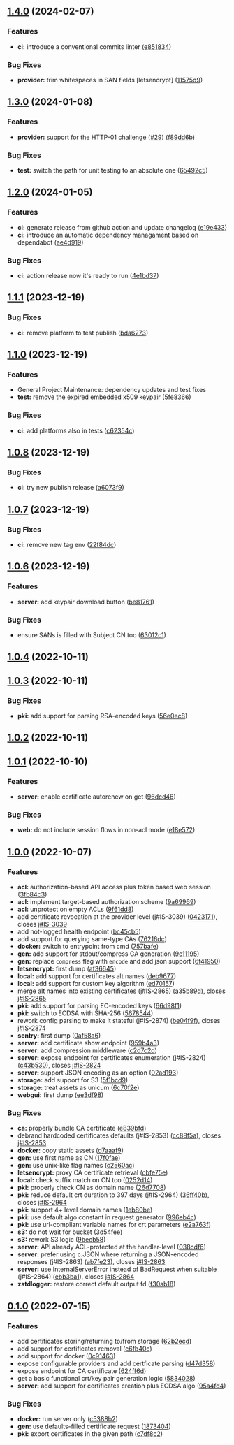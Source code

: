 ## [1.4.0](https://github.com/immobiliare/inca/compare/1.3.0...1.4.0) (2024-02-07)


### Features

* **ci:** introduce a conventional commits linter ([e851834](https://github.com/immobiliare/inca/commit/e8518348701ac4d2e16cb4ab4bcf33f02027833e))


### Bug Fixes

* **provider:** trim whitespaces in SAN fields [letsencrypt] ([11575d9](https://github.com/immobiliare/inca/commit/11575d94dea1364e2591c71bf35dfc9bec1eba0a))

## [1.3.0](https://github.com/immobiliare/inca/compare/1.2.0...1.3.0) (2024-01-08)


### Features

* **provider:** support for the HTTP-01 challenge ([#29](https://github.com/immobiliare/inca/issues/29)) ([f89dd6b](https://github.com/immobiliare/inca/commit/f89dd6bedbb1337431749de79d1d5919370caf6a))


### Bug Fixes

* **test:** switch the path for unit testing to an absolute one ([65492c5](https://github.com/immobiliare/inca/commit/65492c5891bb22502f982a759fbd9c8d45e67be1))

## [1.2.0](https://github.com/immobiliare/inca/compare/1.1.1...1.2.0) (2024-01-05)


### Features

* **ci:** generate release from github action and update changelog ([e19e433](https://github.com/immobiliare/inca/commit/e19e4331c436bf22afb8e4d113cd9970b4b8039e))
* **ci:** introduce an automatic dependency managament based on dependabot ([ae4d919](https://github.com/immobiliare/inca/commit/ae4d919c784df01329a0e9faab8f3e8ff92ac353))


### Bug Fixes

* **ci:** action release now it's ready to run ([4e1bd37](https://github.com/immobiliare/inca/commit/4e1bd37de9e0a896dacca594fbdbefc04f528609))

## [1.1.1](https://github.com/immobiliare/inca/compare/1.1.0...1.1.1) (2023-12-19)

### Bug Fixes

* **ci:** remove platform to test publish ([bda6273](https://github.com/immobiliare/inca/commit/bda62731acc3cdd4cc1d1fb4f315e15ccd7c9433))


## [1.1.0](https://github.com/immobiliare/inca/compare/1.0.8...1.1.0) (2023-12-19)

### Features

* General Project Maintenance: dependency updates and test fixes
* **test:** remove the expired embedded x509 keypair ([5fe8366](https://github.com/immobiliare/inca/commit/5fe836656d32fcac389e708358c89f48ada85eec))

### Bug Fixes

* **ci:** add platforms also in tests ([c62354c](https://github.com/immobiliare/inca/commit/c62354cb166e23f8e5cf9a59833f26ccac91e3b0))


## [1.0.8](https://github.com/immobiliare/inca/compare/1.0.7...1.0.8) (2023-12-19)

### Bug Fixes
* **ci:** try new publish release ([a6073f9](https://github.com/immobiliare/inca/commit/a6073f9212168d0d6cee319678e3dd1effc8bc14))


## [1.0.7](https://github.com/immobiliare/inca/compare/1.0.6...1.0.7) (2023-12-19)

### Bug Fixes

* **ci:** remove new tag env ([22f84dc](https://github.com/immobiliare/inca/commit/22f84dcf96ebb44974bb07e8645a5468b90cf037))


## [1.0.6](https://github.com/immobiliare/inca/compare/1.0.5...1.0.6) (2023-12-19)


### Features

* **server:** add keypair download button ([be81761](https://github.com/immobiliare/inca/commit/be817617d34bd2c00df54b0682b6129e815e42aa))


### Bug Fixes

* ensure SANs is filled with Subject CN too ([63012c1](https://github.com/immobiliare/inca/commit/63012c17f149c9514b4c8dd0e767924d9f77590e))

## [1.0.4](https://github.com/immobiliare/inca/compare/1.0.3...1.0.4) (2022-10-11)

## [1.0.3](https://github.com/immobiliare/inca/compare/1.0.2...1.0.3) (2022-10-11)


### Bug Fixes

* **pki:** add support for parsing RSA-encoded keys ([56e0ec8](https://github.com/immobiliare/inca/commit/56e0ec8a4b4eacbcf5fbfe4af4a55aca625a4a9e))

## [1.0.2](https://github.com/immobiliare/inca/compare/1.0.1...1.0.2) (2022-10-11)

## [1.0.1](https://github.com/immobiliare/inca/compare/1.0.0...1.0.1) (2022-10-10)


### Features

* **server:** enable certificate autorenew on get ([96dcd46](https://github.com/immobiliare/inca/commit/96dcd4621e0154265e3615d833ebfe2b6b0ad463))


### Bug Fixes

* **web:** do not include session flows in non-acl mode ([e18e572](https://github.com/immobiliare/inca/commit/e18e572d532c4c419e1b2a1805aed0d84ad893bb))

## [1.0.0](https://github.com/immobiliare/inca/compare/0.1.0...1.0.0) (2022-10-07)


### Features

* **acl:** authorization-based API access plus token based web session ([3fb84c3](https://github.com/immobiliare/inca/commit/3fb84c31afd15114f285aaee74c922b86929ecbd))
* **acl:** implement target-based authorization scheme ([9a69969](https://github.com/immobiliare/inca/commit/9a6996944c731180d27538ac005512cec13431e5))
* **acl:** unprotect on empty ACLs ([9f61dd8](https://github.com/immobiliare/inca/commit/9f61dd8b3b115cd6f798f22ff5fc22194b102ec4))
* add certificate revocation at the provider level (j#IS-3039) ([0423171](https://github.com/immobiliare/inca/commit/0423171bc31155fbff81c29e9bee5c9bed8c29df)), closes [j#IS-3039](https://github.com/immobiliare/j/issues/IS-3039)
* add not-logged health endpoint ([bc45cb5](https://github.com/immobiliare/inca/commit/bc45cb5d70ba56c7619e86dd518d9782a4f45b02))
* add support for querying same-type CAs ([76216dc](https://github.com/immobiliare/inca/commit/76216dc4c2229c500674fe127b876cf952bafbe5))
* **docker:** switch to entrypoint from cmd ([757bafe](https://github.com/immobiliare/inca/commit/757bafeefb9a4058c229daa0967c0e042380e31f))
* **gen:** add support for stdout/compress CA generation ([9c11195](https://github.com/immobiliare/inca/commit/9c11195ff737ef1794ac7809db1f1a3faeb863c5))
* **gen:** replace `compress` flag with `encode` and add json support ([6f41950](https://github.com/immobiliare/inca/commit/6f419500167c7a6782fbc2796cf01f081d879fac))
* **letsencrypt:** first dump ([af36645](https://github.com/immobiliare/inca/commit/af36645313b256721e4206fb6a713057588b48f4))
* **local:** add support for certificates alt names ([deb9677](https://github.com/immobiliare/inca/commit/deb9677418439707efcbaada2626a4bf7f9b5fde))
* **local:** add support for custom key algorithm ([ed70157](https://github.com/immobiliare/inca/commit/ed7015761a8668aea9a116cf097b4f6aa36921c4))
* merge alt names into existing certificates (j#IS-2865) ([a35b89d](https://github.com/immobiliare/inca/commit/a35b89d567631fc681cb3114d5bda80ea4aa757e)), closes [j#IS-2865](https://github.com/immobiliare/j/issues/IS-2865)
* **pki:** add support for parsing EC-encoded keys ([66d98f1](https://github.com/immobiliare/inca/commit/66d98f154c8fcb18228c8b4bca962adc9cb15e0e))
* **pki:** switch to ECDSA with SHA-256 ([5678544](https://github.com/immobiliare/inca/commit/5678544ff005a4d7889b69e837d069af8dee6ca3))
* rework config parsing to make it stateful (j#IS-2874) ([be04f9f](https://github.com/immobiliare/inca/commit/be04f9ffae73efc50038b05b825f4c7289c13135)), closes [j#IS-2874](https://github.com/immobiliare/j/issues/IS-2874)
* **sentry:** first dump ([0af58a6](https://github.com/immobiliare/inca/commit/0af58a6fad9644b7f0f5c8f2d1cf16978346c4d0))
* **server:** add certificate show endpoint ([959b4a3](https://github.com/immobiliare/inca/commit/959b4a3a105a8319ecbf3b66be93c90e8cd7ec08))
* **server:** add compression middleware ([c2d7c2d](https://github.com/immobiliare/inca/commit/c2d7c2deac46b701657f97d05c3094e4c54e75d7))
* **server:** expose endpoint for certificates enumeration (j#IS-2824) ([c43b530](https://github.com/immobiliare/inca/commit/c43b530a1d3cfd6fe1f7a507b5960f6a0e698a66)), closes [j#IS-2824](https://github.com/immobiliare/j/issues/IS-2824)
* **server:** support JSON encoding as an option ([02ad193](https://github.com/immobiliare/inca/commit/02ad1934d50ba84d2fbd2661cd88e241e167fd91))
* **storage:** add support for S3 ([5f1bcd9](https://github.com/immobiliare/inca/commit/5f1bcd9579a1af2cd625d03e56f4e2d4ee051c1e))
* **storage:** treat assets as unicum ([6c70f2e](https://github.com/immobiliare/inca/commit/6c70f2e2331f39316a1b71c2d8458f834febb830))
* **webgui:** first dump ([ee3df98](https://github.com/immobiliare/inca/commit/ee3df9805a4995e3ed02f91fddb9436f8773b373))


### Bug Fixes

* **ca:** properly bundle CA certificate ([e839bfd](https://github.com/immobiliare/inca/commit/e839bfd97ff4908f8a621cfcb2f4280801f171f5))
* debrand hardcoded certificates defaults (j#IS-2853) ([cc88f5a](https://github.com/immobiliare/inca/commit/cc88f5a2bfca90038b2e845e99e942f1db1c0fe9)), closes [j#IS-2853](https://github.com/immobiliare/j/issues/IS-2853)
* **docker:** copy static assets ([d7aaaf9](https://github.com/immobiliare/inca/commit/d7aaaf9cd299f3620e2cffa0d7f865fcfd492ad4))
* **gen:** use first name as CN ([17f0fae](https://github.com/immobiliare/inca/commit/17f0fae21caf3d9520d53e5cd1e023a17dbf98b1))
* **gen:** use unix-like flag names ([c2560ac](https://github.com/immobiliare/inca/commit/c2560acb8ab8770884803f700ddc4945c89377e8))
* **letsencrypt:** proxy CA certificate retrieval ([cbfe75e](https://github.com/immobiliare/inca/commit/cbfe75e7684370a6e34ef28c6e134d0e81be138c))
* **local:** check suffix match on CN too ([0252d14](https://github.com/immobiliare/inca/commit/0252d1469910aec5565b47c9ba80b5dc6545d0a0))
* **pki:** properly check CN as domain name ([26d7708](https://github.com/immobiliare/inca/commit/26d770812d083332fcab0daa289e1b35c01a27be))
* **pki:** reduce default crt duration to 397 days (j#IS-2964) ([36ff40b](https://github.com/immobiliare/inca/commit/36ff40b000931e07a619c8b634ddb777ea0d80a8)), closes [j#IS-2964](https://github.com/immobiliare/j/issues/IS-2964)
* **pki:** support 4+ level domain names ([1eb80be](https://github.com/immobiliare/inca/commit/1eb80bec809fc5b12c017f34161d670b3540acff))
* **pki:** use default algo constant in request generator ([996eb4c](https://github.com/immobiliare/inca/commit/996eb4cf0a248f3c9771f6bbcf77fc0c2ecdd98a))
* **pki:** use url-compliant variable names for crt parameters ([e2a763f](https://github.com/immobiliare/inca/commit/e2a763f4ba4f9cff17494bb9c1e46ca75791e76a))
* **s3:** do not wait for bucket ([3d54fee](https://github.com/immobiliare/inca/commit/3d54fee3440e69b0c45a0bb7faf9f89702afe657))
* **s3:** rework S3 logic ([9becb58](https://github.com/immobiliare/inca/commit/9becb58996d13ada02791e992aa2201285b6d869))
* **server:** API already ACL-protected at the handler-level ([038cdf6](https://github.com/immobiliare/inca/commit/038cdf63da7154c53f7e2ccccaf1ab611beb19b1))
* **server:** prefer using c.JSON where returning a JSON-encoded responses (j#IS-2863) ([ab7fe23](https://github.com/immobiliare/inca/commit/ab7fe230d7bb589de59b1d05442ed1350fc2ebf7)), closes [j#IS-2863](https://github.com/immobiliare/j/issues/IS-2863)
* **server:** use InternalServerError instead of BadRequest when suitable (j#IS-2864) ([ebb3ba1](https://github.com/immobiliare/inca/commit/ebb3ba1ec5ac08da1ad36a72f70c49e72e376b74)), closes [j#IS-2864](https://github.com/immobiliare/j/issues/IS-2864)
* **zstdlogger:** restore correct default output fd ([f30ab18](https://github.com/immobiliare/inca/commit/f30ab183bdb7899a0b96220a4454d2c04fc84d90))

## [0.1.0](https://github.com/immobiliare/inca/compare/58340280298126d2434f36bcca07aa13c8802768...0.1.0) (2022-07-15)


### Features

* add certificates storing/returning to/from storage ([62b2ecd](https://github.com/immobiliare/inca/commit/62b2ecdd2acada73dc03ac3897cefe50f2379a53))
* add support for certificates removal ([c6fb40c](https://github.com/immobiliare/inca/commit/c6fb40c3cf5be12a37259530a97c49ae321b1834))
* add support for docker ([0c91463](https://github.com/immobiliare/inca/commit/0c91463bce969b70bea02d8d38e5e679826c6de5))
* expose configurable providers and add certficate parsing ([d47d358](https://github.com/immobiliare/inca/commit/d47d358210729cb1158d417fa9855cdb5c4227b1))
* expose endpoint for CA certificate ([624ff6d](https://github.com/immobiliare/inca/commit/624ff6d2b550880ec1bb611fd4aa8d1823f1979d))
* get a basic functional crt/key pair generation logic ([5834028](https://github.com/immobiliare/inca/commit/58340280298126d2434f36bcca07aa13c8802768))
* **server:** add support for certificates creation plus ECDSA algo ([95a4fd4](https://github.com/immobiliare/inca/commit/95a4fd4b07d537fda79d69a32d8b6b84c6f2ff8e))


### Bug Fixes

* **docker:** run server only ([c5388b2](https://github.com/immobiliare/inca/commit/c5388b200616023da06c75e74166409e06277e5b))
* **gen:** use defaults-filled certificate request ([1873404](https://github.com/immobiliare/inca/commit/1873404e218d8a7643812e8bd66f4d2d661a4d58))
* **pki:** export certificates in the given path ([c7df8c2](https://github.com/immobiliare/inca/commit/c7df8c251ebce75f5d09d1cc46649616e911e8f4))
